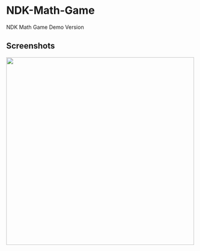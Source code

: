 # NDK-Math-Game
NDK Math Game Demo Version

## Screenshots

<a href="https://github.com/Ilhom0549/NDK-Math-Game/blob/master/resource/images/1.png" target="_blank">
  
  <img src="https://github.com/Ilhom0549/NDK-Math-Game
/blob/master/resource/images/2.png" height="500"></a>
